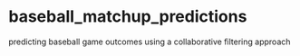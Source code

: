 # baseball_matchup_predictions
predicting baseball game outcomes using a collaborative filtering approach
